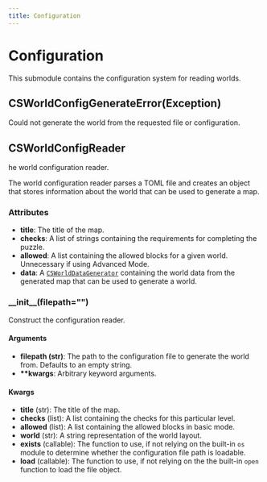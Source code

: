 ```yaml
---
title: Configuration
---
```


# Configuration

This submodule contains the configuration system for reading worlds.

## CSWorldConfigGenerateError(Exception)

Could not generate the world from the requested file or configuration.

## CSWorldConfigReader

he world configuration reader.

The world configuration reader parses a TOML file and creates an object that stores information
about the world that can be used to generate a map.

### Attributes

- **title**: The title of the map.
- **checks**: A list of strings containing the requirements for completing the puzzle.
- **allowed**: A list containing the allowed blocks for a given world. Unnecessary if using
  Advanced Mode.
- **data**: A [`CSWorldDataGenerator`](./data/#csworlddatagenerator) containing the world data from the generated map that
  can be used to generate a world.

### \_\_init\_\_(filepath="")

Construct the configuration reader.

#### Arguments

- **filepath (str)**: The path to the configuration file to generate the world from. Defaults to
  an empty string.
- **\*\*kwargs**: Arbitrary keyword arguments.

#### Kwargs

- **title** (str): The title of the map.
- **checks** (list): A list containing the checks for this particular level.
- **allowed** (list): A list containing the allowed blocks in basic mode.
- **world** (str): A string representation of the world layout.
- **exists** (callable): The function to use, if not relying on the built-in `os` module
  to determine whether the configuration file path is loadable.
- **load** (callable): The function to use, if not relying on the the built-in `open`
  function to load the file object.
